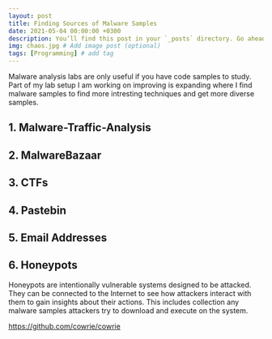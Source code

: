 ```yaml
---
layout: post
title: Finding Sources of Malware Samples
date: 2021-05-04 00:00:00 +0300
description: You’ll find this post in your `_posts` directory. Go ahead and edit it and re-build the site to see your changes. # Add post description (optional)
img: chaos.jpg # Add image post (optional)
tags: [Programming] # add tag
---
```


Malware analysis labs are only useful if you have code samples to study. Part of my lab setup I am working on improving is expanding where I find malware samples to find more intresting techniques and get more diverse samples.

## 1. Malware-Traffic-Analysis

## 2. MalwareBazaar

## 3. CTFs

## 4. Pastebin

## 5. Email Addresses

## 6. Honeypots

Honeypots are intentionally vulnerable systems designed to be attacked. They can be connected to the Internet to see how attackers interact with them to gain insights about their actions. This includes collection any malware samples attackers try to download and execute on the system. 


https://github.com/cowrie/cowrie